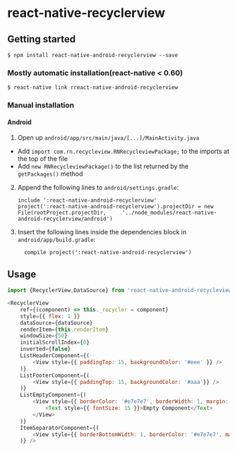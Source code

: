
# react-native-recyclerview

## Getting started

`$ npm install react-native-android-recyclerview --save`

### Mostly automatic installation(react-native < 0.60)

`$ react-native link rreact-native-android-recyclerview`

### Manual installation

#### Android

1. Open up `android/app/src/main/java/[...]/MainActivity.java`
  - Add `import com.rn.recycleview.RNRecycleviewPackage;` to the imports at the top of the file
  - Add `new RNRecycleviewPackage()` to the list returned by the `getPackages()` method
2. Append the following lines to `android/settings.gradle`:
  	```
  	include ':react-native-android-recyclerview'
  	project(':react-native-android-recyclerview').projectDir = new File(rootProject.projectDir, 	'../node_modules/react-native-android-recyclerview/android')
  	```
3. Insert the following lines inside the dependencies block in `android/app/build.gradle`:
  	```
      compile project(':react-native-android-recyclerview')
  	```


## Usage
```javascript
import {RecyclerView,DataSource} from 'react-native-android-recycleview';

<RecyclerView
    ref={(component) => this._recycler = component}
    style={{ flex: 1 }}
    dataSource={dataSource}
    renderItem={this.renderItem}
    windowSize={50}
    initialScrollIndex={0}
    inverted={false}
    ListHeaderComponent={(
        <View style={{ paddingTop: 15, backgroundColor: '#eee' }} />
    )}
    ListFooterComponent={(
        <View style={{ paddingTop: 15, backgroundColor: '#aaa'}} />
    )}
    ListEmptyComponent={(
        <View style={{ borderColor: '#e7e7e7', borderWidth: 1, margin: 10, padding: 20, }}>
            <Text style={{ fontSize: 15 }}>Empty Component</Text>
        </View>
    )}
    ItemSeparatorComponent={(
        <View style={{ borderBottomWidth: 1, borderColor: '#e7e7e7', marginHorizontal: 5, marginVertical: 10 }} />
    )} />
```
